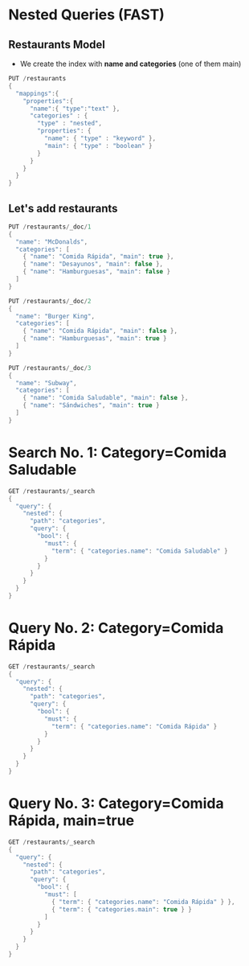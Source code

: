 # Nested Queries (FAST)

## Restaurants Model
- We create the index with **name and categories** (one of them main)

```java
PUT /restaurants
{
  "mappings":{
    "properties":{
      "name":{ "type":"text" },
      "categories" : {
        "type" : "nested",
        "properties": {
          "name": { "type" : "keyword" },
          "main": { "type" : "boolean" }
        }
      }
    }
  }
}
```

## Let's add restaurants

```java
PUT /restaurants/_doc/1
{
  "name": "McDonalds",
  "categories": [
    { "name": "Comida Rápida", "main": true },
    { "name": "Desayunos", "main": false },
    { "name": "Hamburguesas", "main": false }
  ]
}
```

```java
PUT /restaurants/_doc/2
{
  "name": "Burger King",
  "categories": [
    { "name": "Comida Rápida", "main": false },
    { "name": "Hamburguesas", "main": true }
  ]
}
```

```java
PUT /restaurants/_doc/3
{
  "name": "Subway",
  "categories": [
    { "name": "Comida Saludable", "main": false },
    { "name": "Sándwiches", "main": true }
  ]
}
```

# Search No. 1: Category=Comida Saludable

```java
GET /restaurants/_search
{
  "query": {
    "nested": {
      "path": "categories",
      "query": {
        "bool": {
          "must": {
            "term": { "categories.name": "Comida Saludable" }
          }
        }
      }
    }
  }
}
```

# Query No. 2: Category=Comida Rápida 

```java
GET /restaurants/_search
{
  "query": {
    "nested": {
      "path": "categories",
      "query": {
        "bool": {
          "must": {
            "term": { "categories.name": "Comida Rápida" }
          }
        }
      }
    }
  }
}
```

# Query No. 3: Category=Comida Rápida, main=true


```java
GET /restaurants/_search
{
  "query": {
    "nested": {
      "path": "categories",
      "query": {
        "bool": {
          "must": [
            { "term": { "categories.name": "Comida Rápida" } },
            { "term": { "categories.main": true } }
          ]
        }
      }
    }
  }
}
```
